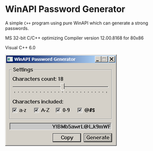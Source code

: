 # WinAPI Password Generator
A simple `C++` program using pure WinAPI which can generate a strong passwords. 

MS 32-bit C/C++ optimizing Compiler version 12.00.8168 for 80x86

Visual C++ 6.0

![Screenshot](pwd.png)

